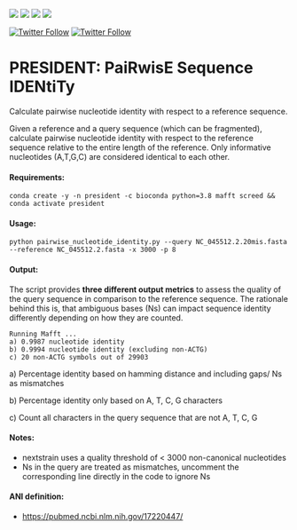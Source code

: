 ![](https://img.shields.io/github/v/release/hoelzer-lab/president)
![](https://img.shields.io/badge/licence-MIT-lightgrey.svg)
![](https://img.shields.io/badge/python-3.8-orange)
[![](https://img.shields.io/badge/ANI-definition-violet.svg)](https://pubmed.ncbi.nlm.nih.gov/17220447/)

[![Twitter Follow](https://img.shields.io/twitter/follow/martinhoelzer.svg?style=social)](https://twitter.com/phiweger) 
[![Twitter Follow](https://img.shields.io/twitter/follow/phiweger.svg?style=social)](https://twitter.com/martinhoelzer) 

# PRESIDENT: PaiRwisE Sequence IDENtiTy
Calculate pairwise nucleotide identity with respect to a reference sequence.

Given a reference and a query sequence (which can be fragmented), calculate
pairwise nucleotide identity with respect to the reference sequence relative 
to the entire length of the reference. Only informative nucleotides (A,T,G,C) 
are considered identical to each other.

#### Requirements:
```
conda create -y -n president -c bioconda python=3.8 mafft screed && conda activate president
```

#### Usage:
```
python pairwise_nucleotide_identity.py --query NC_045512.2.20mis.fasta --reference NC_045512.2.fasta -x 3000 -p 8
```

#### Output:
The script provides __three different output metrics__ to assess the quality of the query sequence in comparison to the reference sequence. The rationale behind this is, that ambiguous bases (Ns) can impact sequence identity differently depending on how they are counted. 

```
Running Mafft ...
a) 0.9987 nucleotide identity
b) 0.9994 nucleotide identity (excluding non-ACTG)
c) 20 non-ACTG symbols out of 29903
```

a) Percentage identity based on hamming distance and including gaps/ Ns as mismatches 

b) Percentage identity only based on A, T, C, G characters

c) Count all characters in the query sequence that are not A, T, C, G

#### Notes:
- nextstrain uses a quality threshold of < 3000 non-canonical nucleotides
- Ns in the query are treated as mismatches, uncomment the corresponding line directly in the code to ignore Ns

#### ANI definition:
- https://pubmed.ncbi.nlm.nih.gov/17220447/

